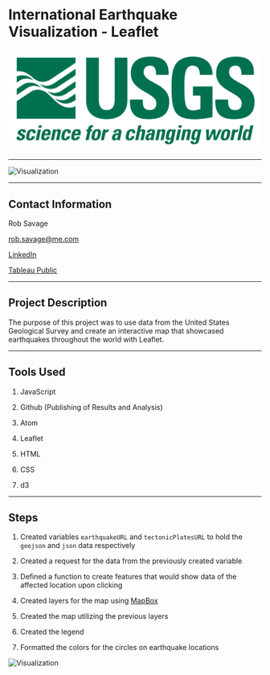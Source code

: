 # International Earthquake Visualization - Leaflet

![Visualization](Images/1-Logo.png "USGS Logo")

---

![Visualization](Images/leaflet-gif.gif "Map Walkthrough")

---

## Contact Information

Rob Savage 

rob.savage@me.com

[LinkedIn](https://www.linkedin.com/in/robsavage/)


[Tableau Public](https://public.tableau.com/profile/rob.savage)

---

## Project Description

The purpose of this project was to use data from the United States Geological Survey and create an interactive map that showcased earthquakes throughout the world with Leaflet. 

---

## Tools Used

1. JavaScript

2. Github (Publishing of Results and Analysis)

3. Atom

4. Leaflet

5. HTML

6. CSS

7. d3

---

## Steps 

1. Created variables `earthquakeURL` and `tectonicPlatesURL` to hold the `geojson` and `json` data respectively

2. Created a request for the data from the previously created variable 

3. Defined a function to create features that would show data of the affected location upon clicking

4. Created layers for the map using [MapBox](https://api.mapbox.com)

5. Created the map utilizing the previous layers

6. Created the legend 

7. Formatted the colors for the circles on earthquake locations 

![Visualization](Images/logic-gif.gif "Logic Walkthrough")
